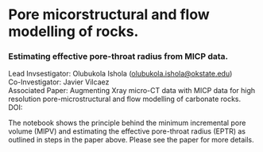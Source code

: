 # Pore micorstructural and flow modelling of rocks.
### Estimating effective pore-throat radius from MICP data.

Lead Invsestigator: Olubukola Ishola (olubukola.ishola@okstate.edu)\
Co-Investigator: Javier Vilcaez\
Associated Paper: Augmenting Xray micro-CT data with MICP data for high resolution pore-microstructural and flow modelling of carbonate rocks.\
DOI:

The notebook shows the principle behind the minimum incremental pore volume (MIPV) and estimating the effective pore-throat radius (EPTR) as outlined in steps in the paper above.
Please see the paper for more details.
